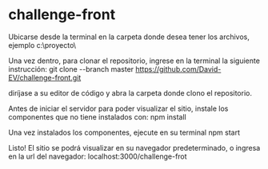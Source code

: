 # challenge-front

Ubicarse desde la terminal en la carpeta donde desea tener los archivos, ejemplo c:\proyecto\

Una vez dentro, para clonar el repositorio, ingrese en la terminal la siguiente instrucción: git clone --branch master https://github.com/David-EV/challenge-front.git

diríjase a su editor de código y abra la carpeta donde clono el repositorio.

Antes de iniciar el servidor para poder visualizar el sitio, instale los componentes que no tiene instalados con: npm install

Una vez instalados los componentes, ejecute en su terminal npm start

Listo! El sitio se podrá visualizar en su navegador predeterminado, o ingresa en la url del navegador: localhost:3000/challenge-frot
